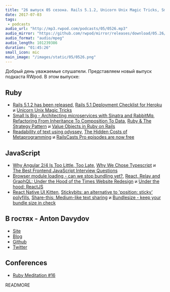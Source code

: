 ```yaml
---
title: "26 выпуск 05 сезона. Rails 5.1.2, Unicorn Unix Magic Tricks, Small Is Big, Browser module loading, React Native UI Kitten и прочее"
date: 2017-07-03
tags:
 - podcasts
audio_url: "http://mp3.rwpod.com/podcasts/05/0526.mp3"
audio_mirror: "https://github.com/rwpod/mirror/releases/download/05.26/0526.mp3"
audio_format: "audio/mpeg"
audio_length: 101239386
duration: "01:45:26"
small_icon: mic
main_image: "/images/static/05/0526.png"
---
```


Добрый день уважаемые слушатели. Представляем новый выпуск подкаста RWpod. В этом выпуске:

## Ruby

 - [Rails 5.1.2 has been released](http://weblog.rubyonrails.org/2017/6/26/Rails-5-1-2-has-been-released/), [Rails 5.1 Deployment Checklist for Heroku](http://www.akitaonrails.com/2017/06/28/rails-5-1-heroku-deployment-checklist-for-heroku) и [Unicorn Unix Magic Tricks](https://thorstenball.com/blog/2014/11/20/unicorn-unix-magic-tricks/)
 - [Small Is Big - Architecting microservices with Sinatra and RabbitMq](https://medium.com/@gauravbasti2006/microservices-in-ruby-4888d757b35b), [Refactoring From Inheritance To Composition To Data](http://www.rubypigeon.com/posts/refactoring-inheritance-composition-data/), [Ruby & The Strategy Pattern](https://medium.com/@joshsaintjacque/ruby-the-strategy-pattern-16c98b99b373) и [Value Objects in Ruby on Rails](https://revs.runtime-revolution.com/value-objects-in-ruby-on-rails-9df64bc8db34)
 - [Readability of text using odyssey](https://blog.redpanthers.co/odyssey-in-rails/), [The Hidden Costs of Metaprogramming](http://www.blackbytes.info/2017/06/costs-of-metaprogramming/) и [RailsCasts Pro episodes are now free](http://railscasts.com/announcements/13)

## JavaScript

 - [Why Angular 2/4 Is Too Little, Too Late](https://medium.com/@chriscordle/why-angular-2-4-is-too-little-too-late-ea86d7fa0bae), [Why We Chose Typescript](https://redditblog.com/2017/06/30/why-we-chose-typescript/) и [The Best Frontend JavaScript Interview Questions](https://performancejs.com/post/hde6d32/The-Best-List-of-Frontend-JavaScript-Interview-Questions-(written-by-a-Frontend-Engineer))
 - [Browser module loading - can we stop bundling yet?](https://sgom.es/posts/2017-06-30-ecmascript-module-loading-can-we-unbundle-yet/), [React, Relay and GraphQL: Under the Hood of the Times Website Redesign](https://open.nytimes.com/react-relay-and-graphql-under-the-hood-of-the-times-website-redesign-22fb62ea9764) и [Under the hood: ReactJS](https://bogdan-lyashenko.github.io/Under-the-hood-ReactJS/)
 - [React Native UI Kitten](https://akveo.github.io/react-native-ui-kitten/), [Stickybits: an alternative to 'position: sticky' polyfills](https://css-tricks.com/stickybits-alternative-position-sticky-polyfills/), [Share-this: Medium-like text sharing](https://maxart2501.github.io/share-this/) и [Bundlesize - keep your bundle size in check](https://github.com/siddharthkp/bundlesize)

## В гостях - Anton Davydov

 - [Site](http://davydovanton.com/)
 - [Blog](http://blog.davydovanton.com/)
 - [Github](https://github.com/davydovanton)
 - [Twitter](https://twitter.com/anton_davydov)

## Conferences

 - [Ruby Meditation #16](https://www.facebook.com/events/1806051456322921/)

READMORE
